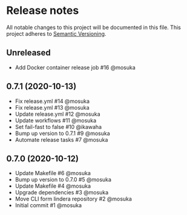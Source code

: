 # Release notes
All notable changes to this project will be documented in this file.
This project adheres to [Semantic Versioning](http://semver.org/).

## Unreleased
- Add Docker container release job #16 @mosuka

## 0.7.1 (2020-10-13)
- Fix release.yml #14 @mosuka
- Fix release.yml #13 @mosuka
- Update release.yml #12 @mosuka
- Update workflows #11 @mosuka
- Set fail-fast to false #10 @ikawaha
- Bump up version to 0.7.1 #9 @mosuka
- Automate release tasks #7 @mosuka 

## 0.7.0 (2020-10-12)
- Update Makefile #6 @mosuka
- Bump up version to 0.7.0 #5 @mosuka
- Update Makefile #4 @mosuka
- Upgrade dependencies #3 @mosuka
- Move CLI form lindera repository #2 @mosuka
- Initial commit #1 @mosuka

